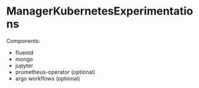 # ManagerKubernetesExperimentations

Components:
- fluentd
- mongo
- jupyter
- prometheus-operator (optional)
- argo workflows (optional)